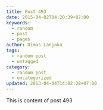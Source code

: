 ```yaml
---
title: Post 493
date: 2015-04-02T04:20:39+07:00
keywords:
  - random
  - post
  - pages
author: Dimas Lanjaka
tags:
  - random post
  - untagged
category:
  - random post
  - uncategorized
updated: 2013-04-04T14:02:28+07:00
---
```

This is content of post 493